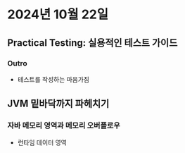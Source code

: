 # 2024년 10월 22일

## Practical Testing: 실용적인 테스트 가이드

### Outro

- 테스트를 작성하는 마음가짐

## JVM 밑바닥까지 파헤치기

### 자바 메모리 영역과 메모리 오버플로우

- 런타임 데이터 영역
